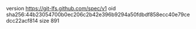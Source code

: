 version https://git-lfs.github.com/spec/v1
oid sha256:44b23054700b0ec206c2b42e396b9294a50fdbdf858ecc40e79cedcc22acf814
size 891
